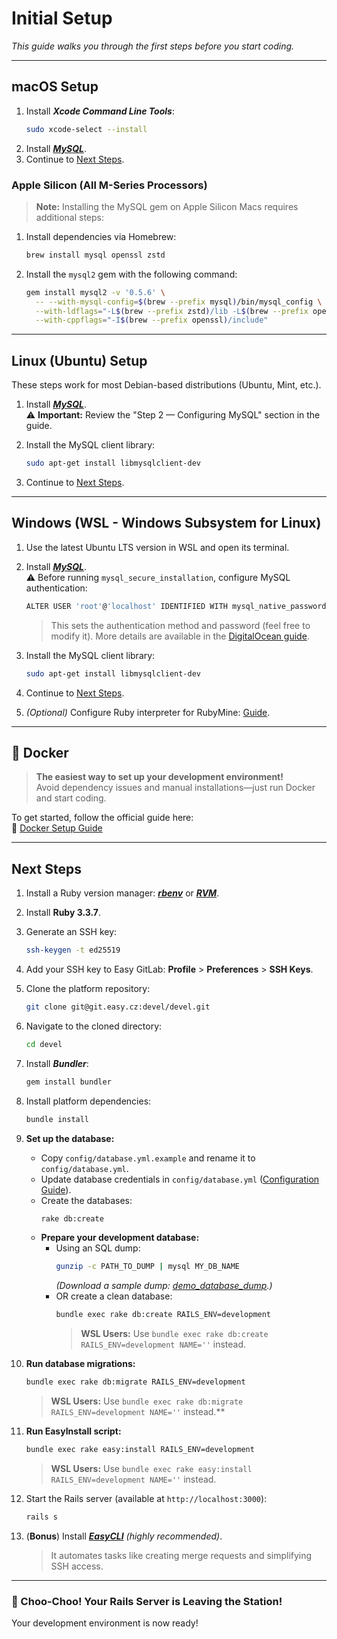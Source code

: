 # Initial Setup

*This guide walks you through the first steps before you start coding.*

---

## macOS Setup

1. Install ***Xcode Command Line Tools***:
   ```sh
   sudo xcode-select --install
   ```
2. Install [***MySQL***](https://flaviocopes.com/mysql-how-to-install/).
3. Continue to [Next Steps](#next-steps).

### Apple Silicon (All M-Series Processors)

> **Note:** Installing the MySQL gem on Apple Silicon Macs requires additional steps:

1. Install dependencies via Homebrew:
   ```sh
   brew install mysql openssl zstd
   ```
2. Install the `mysql2` gem with the following command:
   ```sh
   gem install mysql2 -v '0.5.6' \
     -- --with-mysql-config=$(brew --prefix mysql)/bin/mysql_config \
     --with-ldflags="-L$(brew --prefix zstd)/lib -L$(brew --prefix openssl)/lib" \
     --with-cppflags="-I$(brew --prefix openssl)/include"
   ```

---

## Linux (Ubuntu) Setup

These steps work for most Debian-based distributions (Ubuntu, Mint, etc.).

1. Install [***MySQL***](https://www.digitalocean.com/community/tutorials/how-to-install-mysql-on-ubuntu-22-04).  
   ⚠️ **Important:** Review the "Step 2 — Configuring MySQL" section in the guide.

2. Install the MySQL client library:
   ```sh
   sudo apt-get install libmysqlclient-dev
   ```
3. Continue to [Next Steps](#next-steps).

---

## Windows (WSL - Windows Subsystem for Linux)

1. Use the latest Ubuntu LTS version in WSL and open its terminal.
2. Install [***MySQL***](https://learn.microsoft.com/en-us/windows/wsl/tutorials/wsl-database#install-mysql).  
   ⚠️ Before running `mysql_secure_installation`, configure MySQL authentication:
   ```sh
   ALTER USER 'root'@'localhost' IDENTIFIED WITH mysql_native_password BY 'password';
   ```
   > This sets the authentication method and password (feel free to modify it). More details are available in the
   > [DigitalOcean guide](https://www.digitalocean.com/community/tutorials/how-to-install-mysql-on-ubuntu-22-04#step-2-configuring-mysql).

3. Install the MySQL client library:
   ```sh
   sudo apt-get install libmysqlclient-dev
   ```
4. Continue to [Next Steps](#next-steps).
5. *(Optional)* Configure Ruby interpreter for RubyMine: [Guide](https://dev.to/ericksk/rubymine-add-a-ruby-interpreter-using-wsl-553p).

---

## 🐳 Docker

> **The easiest way to set up your development environment!**  
> Avoid dependency issues and manual installations—just run Docker and start coding.

To get started, follow the official guide here:  
📖 [Docker Setup Guide](https://git.easy.cz/devel/devel/-/tree/next/bugs/docker)

---

## Next Steps

1. Install a Ruby version manager: [***rbenv***](https://github.com/rbenv/rbenv#installation) or [***RVM***](https://rvm.io/rvm/install).
2. Install **Ruby 3.3.7**.
3. Generate an SSH key:
   ```sh
   ssh-keygen -t ed25519
   ```
4. Add your SSH key to Easy GitLab: **Profile** > **Preferences** > **SSH Keys**.
5. Clone the platform repository:
   ```sh
   git clone git@git.easy.cz:devel/devel.git
   ```
6. Navigate to the cloned directory:
   ```sh
   cd devel
   ```
7. Install ***Bundler***:
   ```sh
   gem install bundler
   ```
8. Install platform dependencies:
   ```sh
   bundle install
   ```
9. **Set up the database:**
    - Copy `config/database.yml.example` and rename it to `config/database.yml`.
    - Update database credentials in `config/database.yml` ([Configuration Guide](https://guides.rubyonrails.org/configuring.html#configuring-a-database)).
    - Create the databases:
      ```sh
      rake db:create
      ```
    - **Prepare your development database:**
        - Using an SQL dump:
          ```sh
          gunzip -c PATH_TO_DUMP | mysql MY_DB_NAME
          ```
          *(Download a sample dump: [demo_database_dump](https://github.com/easysoftware/developer-portal-devs/raw/unify_and_improve_be_setup/files/demo_dump_20232704.sql.gz).)*
        - OR create a clean database:
          ```sh
          bundle exec rake db:create RAILS_ENV=development
          ```
          > **WSL Users:** Use `bundle exec rake db:create RAILS_ENV=development NAME=''` instead.
10. **Run database migrations:**
    ```sh
    bundle exec rake db:migrate RAILS_ENV=development
    ```
    > **WSL Users:** Use `bundle exec rake db:migrate RAILS_ENV=development NAME=''` instead.**
11. **Run EasyInstall script:**
    ```sh
    bundle exec rake easy:install RAILS_ENV=development
    ```
    > **WSL Users:** Use `bundle exec rake easy:install RAILS_ENV=development NAME=''` instead.

12. Start the Rails server (available at `http://localhost:3000`):
    ```sh
    rails s
    ```

13. (**Bonus**) Install [***EasyCLI***](https://git.easy.cz/internal/easy_cli) *(highly recommended)*.
    > It automates tasks like creating merge requests and simplifying SSH access.
---

### 🚂 Choo-Choo! Your Rails Server is Leaving the Station! 


Your development environment is now ready!
